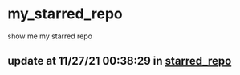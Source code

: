 # my_starred_repo
show me my starred repo

update at 11/27/21 00:38:29 in [starred_repo](./index.html)
---

